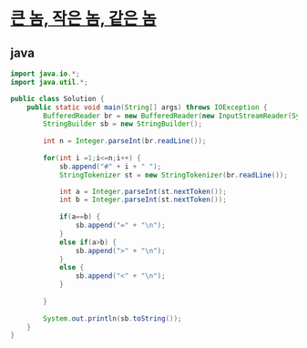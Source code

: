 # [큰 놈, 작은 놈, 같은 놈](https://swexpertacademy.com/main/code/problem/problemDetail.do?problemLevel=1&contestProbId=AV5QQ6qqA40DFAUq&categoryId=AV5QQ6qqA40DFAUq&categoryType=CODE&problemTitle=&orderBy=FIRST_REG_DATETIME&selectCodeLang=ALL&select-1=1&pageSize=10&pageIndex=1)


## java
``` java
import java.io.*;
import java.util.*;

public class Solution {
	public static void main(String[] args) throws IOException {
		BufferedReader br = new BufferedReader(new InputStreamReader(System.in));
		StringBuilder sb = new StringBuilder();
		
		int n = Integer.parseInt(br.readLine());
		
		for(int i =1;i<=n;i++) {
			sb.append("#" + i + " ");
			StringTokenizer st = new StringTokenizer(br.readLine());

			int a = Integer.parseInt(st.nextToken());
			int b = Integer.parseInt(st.nextToken());
			
			if(a==b) {
				sb.append("=" + "\n");
			}
			else if(a>b) {
				sb.append(">" + "\n");
			}
			else {
				sb.append("<" + "\n");
			}
			
		}
		
		System.out.println(sb.toString());
	}
}
```